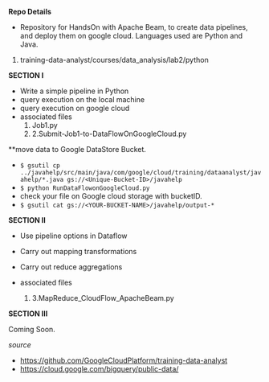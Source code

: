 **Repo Details**
- Repository for HandsOn with Apache Beam, to create data pipelines, and deploy them on google cloud.
Languages used are Python and Java.

1. training-data-analyst/courses/data_analysis/lab2/python

**SECTION I**
- Write a simple pipeline in Python
- query execution on the local machine
- query execution on google cloud
- associated files
  1. Job1.py
  2. 2.Submit-Job1-to-DataFlowOnGoogleCloud.py

**move data to Google DataStore Bucket.
-  ```$ gsutil cp ../javahelp/src/main/java/com/google/cloud/training/dataanalyst/javahelp/*.java gs://<Unique-Bucket-ID>/javahelp```
- ```$ python RunDataFlowonGoogleCloud.py```
- check your file on Google cloud storage with bucketID.
- ```$ gsutil cat gs://<YOUR-BUCKET-NAME>/javahelp/output-* ```



**SECTION II**
- Use pipeline options in Dataflow
- Carry out mapping transformations
- Carry out reduce aggregations

- associated files
  1. 3.MapReduce_CloudFlow_ApacheBeam.py


**SECTION III**

Coming Soon.

*source*
- https://github.com/GoogleCloudPlatform/training-data-analyst
- https://cloud.google.com/bigquery/public-data/


